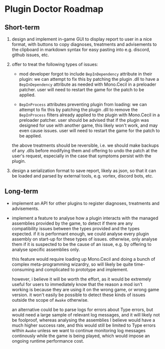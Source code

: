 # Plugin Doctor Roadmap

## Short-term

1. design and implement in-game GUI to display report to user in a nice format, with buttons to copy diagnoses,
   treatments and advisements to the clipboard in markdown syntax for easy pasting into e.g. discord, github issues,
   etc.
   
2. offer to treat the following types of issues:
   
    - mod developer forgot to include `BepInDependency` attribute in their plugin: we can attempt to fix this by
      patching the plugin .dll to have a `BepInDependency` attribute as needed with Mono.Cecil in a preloader patcher.
      user will need to restart the game for the patch to be applied.
      
    - `BepInProcess` attributes preventing plugin from loading: we can attempt to fix this by patching the plugin .dll
      to remove the `BepInProcess` filters already applied to the plugin with Mono.Cecil in a preloader patcher. user
      should be advised that if the plugin was designed for use with another game, this likely won't work, and may even
      cause issues. user will need to restart the game for the patch to be applied.
      
    the above treatments should be reversible, i.e. we should make backups of any .dlls before modifying them and
    offering to undo the patch at the user's request, especially in the case that symptoms persist with the plugin.
   
3. design a serialization format to save report, likely as json, so that it can be loaded and parsed by external tools,
   e.g. vortex, discord bots, etc.
   
## Long-term

-   implement an API for other plugins to register diagnoses, treatments and advisements.
    
-   implement a feature to analyse how a plugin interacts with the managed assemblies provided by the game, to detect
    if there are any compatibility issues between the types provided and the types expected. if it is performant enough,
    we could analyse every plugin assembly on start-up for these types of issues. otherwise, only analyse them if it is
    suspected to be the cause of an issue, e.g. by offering to analyse specific assemblies only.
    
    this feature would require loading up Mono.Cecil and doing a bunch of complex meta-programming wizardry, so will
    likely be quite time-consuming and complicated to prototype and implement.
    
    however, i believe it will be worth the effort, as it would be extremely useful for users to immediately know that
    the reason a mod isn't working is because they are using it on the wrong game, or wrong game version. it won't
    easily be possible to detect these kinds of issues outside the scope of `Awake` otherwise.
    
    an alternative could be to parse logs for errors about Type errors, but would need a large sample of relevant log
    messages, and it will likely not be foolproof, whereas analysing the assemblies I believe would have a much higher
    success rate, and this would still be limited to Type errors within `Awake` unless we want to continue monitoring
    log messages continously while the game is being played, which would impose an ongoing runtime performance cost.
